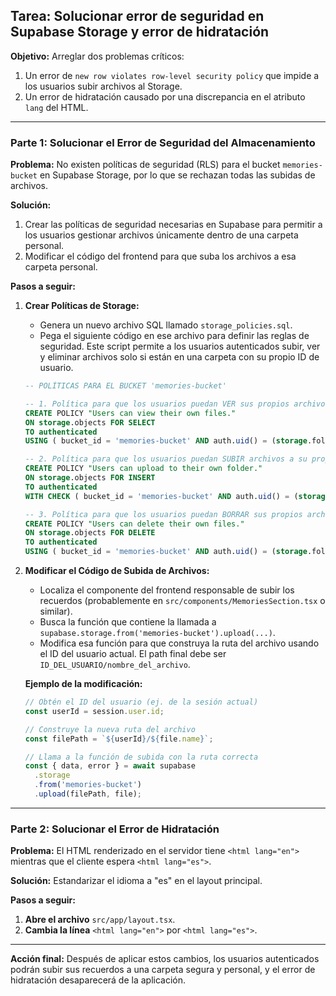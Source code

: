 ## Tarea: Solucionar error de seguridad en Supabase Storage y error de hidratación

**Objetivo:** Arreglar dos problemas críticos:
1.  Un error de `new row violates row-level security policy` que impide a los usuarios subir archivos al Storage.
2.  Un error de hidratación causado por una discrepancia en el atributo `lang` del HTML.

---

### **Parte 1: Solucionar el Error de Seguridad del Almacenamiento**

**Problema:** No existen políticas de seguridad (RLS) para el bucket `memories-bucket` en Supabase Storage, por lo que se rechazan todas las subidas de archivos.

**Solución:**
1.  Crear las políticas de seguridad necesarias en Supabase para permitir a los usuarios gestionar archivos únicamente dentro de una carpeta personal.
2.  Modificar el código del frontend para que suba los archivos a esa carpeta personal.

**Pasos a seguir:**

1.  **Crear Políticas de Storage:**
    * Genera un nuevo archivo SQL llamado `storage_policies.sql`.
    * Pega el siguiente código en ese archivo para definir las reglas de seguridad. Este script permite a los usuarios autenticados subir, ver y eliminar archivos solo si están en una carpeta con su propio ID de usuario.
    ```sql
    -- POLÍTICAS PARA EL BUCKET 'memories-bucket'

    -- 1. Política para que los usuarios puedan VER sus propios archivos.
    CREATE POLICY "Users can view their own files."
    ON storage.objects FOR SELECT
    TO authenticated
    USING ( bucket_id = 'memories-bucket' AND auth.uid() = (storage.foldername(name))[1]::uuid );

    -- 2. Política para que los usuarios puedan SUBIR archivos a su propia carpeta.
    CREATE POLICY "Users can upload to their own folder."
    ON storage.objects FOR INSERT
    TO authenticated
    WITH CHECK ( bucket_id = 'memories-bucket' AND auth.uid() = (storage.foldername(name))[1]::uuid );

    -- 3. Política para que los usuarios puedan BORRAR sus propios archivos.
    CREATE POLICY "Users can delete their own files."
    ON storage.objects FOR DELETE
    TO authenticated
    USING ( bucket_id = 'memories-bucket' AND auth.uid() = (storage.foldername(name))[1]::uuid );
    ```

2.  **Modificar el Código de Subida de Archivos:**
    * Localiza el componente del frontend responsable de subir los recuerdos (probablemente en `src/components/MemoriesSection.tsx` o similar).
    * Busca la función que contiene la llamada a `supabase.storage.from('memories-bucket').upload(...)`.
    * Modifica esa función para que construya la ruta del archivo usando el ID del usuario actual. El path final debe ser `ID_DEL_USUARIO/nombre_del_archivo`.

    **Ejemplo de la modificación:**
    ```typescript
    // Obtén el ID del usuario (ej. de la sesión actual)
    const userId = session.user.id;

    // Construye la nueva ruta del archivo
    const filePath = `${userId}/${file.name}`;

    // Llama a la función de subida con la ruta correcta
    const { data, error } = await supabase
      .storage
      .from('memories-bucket')
      .upload(filePath, file);
    ```

---

### **Parte 2: Solucionar el Error de Hidratación**

**Problema:** El HTML renderizado en el servidor tiene `<html lang="en">` mientras que el cliente espera `<html lang="es">`.

**Solución:** Estandarizar el idioma a "es" en el layout principal.

**Pasos a seguir:**

1.  **Abre el archivo** `src/app/layout.tsx`.
2.  **Cambia la línea** `<html lang="en">` por `<html lang="es">`.

---

**Acción final:** Después de aplicar estos cambios, los usuarios autenticados podrán subir sus recuerdos a una carpeta segura y personal, y el error de hidratación desaparecerá de la aplicación.